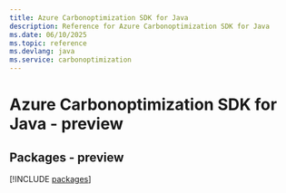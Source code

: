 ```yaml
---
title: Azure Carbonoptimization SDK for Java
description: Reference for Azure Carbonoptimization SDK for Java
ms.date: 06/10/2025
ms.topic: reference
ms.devlang: java
ms.service: carbonoptimization
---
```

# Azure Carbonoptimization SDK for Java - preview
## Packages - preview
[!INCLUDE [packages](carbonoptimization-index.md)]